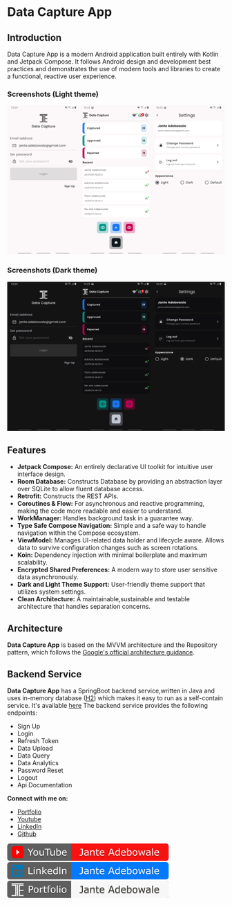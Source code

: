 
# Data Capture App
## Introduction
Data Capture App is a modern Android application built entirely with Kotlin and Jetpack Compose. It follows Android design and development best practices and demonstrates the use of modern tools and libraries to create a functional, reactive user experience.
### Screenshots (Light theme)
![Screenshot showing Login, Home screen and Settings screen](screenshots/screenshots_light.png "Screenshot showing Login, Home screen and Settings screen")
### Screenshots (Dark theme)
![Screenshot showing Login, Home screen and Settings screen](screenshots/screenshots_dark.png "Screenshot showing Login, Home screen and Settings screen")
## Features
- **Jetpack Compose:** An entirely declarative UI toolkit for intuitive user interface design.
- **Room Database:** Constructs Database by providing an abstraction layer over SQLite to allow fluent database access.
- **Retrofit:** Constructs the REST APIs.
- **Coroutines & Flow:** For asynchronous and reactive programming, making the code more readable and easier to understand.
- **WorkManager:** Handles background task in a guarantee way.
- **Type Safe Compose Navigation:** Simple and a safe way to handle navigation within the Compose ecosystem.
- **ViewModel:** Manages UI-related data holder and lifecycle aware. Allows data to survive configuration changes such as screen rotations.
- **Koin:** Dependency injection with minimal boilerplate and maximum scalability.
- **Encrypted Shared Preferences:** A modern way to store user sensitive data asynchronously.
- **Dark and Light Theme Support:** User-friendly theme support that utilizes system settings.
- **Clean Architecture:** A maintainable,sustainable and testable architecture that handles separation concerns.
## Architecture
**Data Capture App** is based on the MVVM architecture and the Repository pattern, which follows the [Google's official architecture guidance](https://developer.android.com/topic/architecture).
## Backend Service
**Data Capture App** has a SpringBoot backend service,written in Java and uses in-memory database ([H2](https://www.h2database.com/)) which makes it easy to run as a self-contain service. It's available [here](https://github.com/jante-adebowale/data-capture-service)
The backend service provides the following endpoints:
* Sign Up
* Login
* Refresh Token
* Data Upload
* Data Query
* Data Analytics
* Password Reset
* Logout
* Api Documentation

**Connect with me on:**
* [Portfolio](https://www.janteadebowale.com)
* [Youtube](https://www.youtube.com/@jante-adebowale)
* [LinkedIn](https://www.linkedin.com/in/jante-adebowale)
* [Github](https://github.com/jante-adebowale)

<p >
  <a href="https://www.youtube.com/@jante-adebowale"><img alt="Youtube" src="https://github.com/jante-adebowale/data-capture-service/blob/master/src/main/resources/static/youtube.svg?raw=true"/></a>
  <a href="https://www.linkedin.com/in/jante-adebowale"><img alt="LinkedIn" src="https://github.com/jante-adebowale/data-capture-service/blob/master/src/main/resources/static/linkedin.svg?raw=true"/></a> 
  <a href="https://www.janteadebowale.com"><img alt="Portfolio" src="https://github.com/jante-adebowale/data-capture-service/blob/master/src/main/resources/static/portfolio.svg?raw=true"/></a>
</p>
